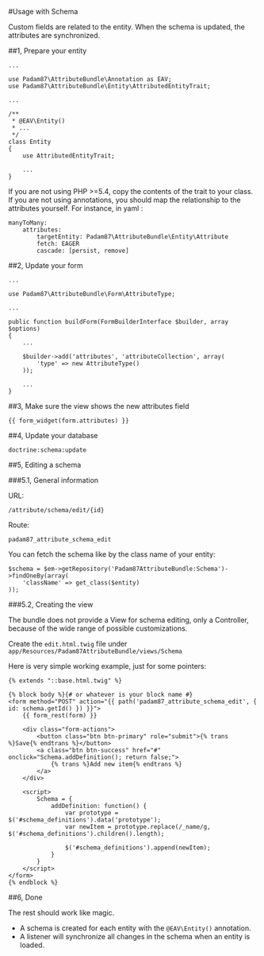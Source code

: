 #Usage with Schema

Custom fields are related to the entity. When the schema is updated, the attributes are synchronized.

##1, Prepare your entity

    ...

	use Padam87\AttributeBundle\Annotation as EAV;
    use Padam87\AttributeBundle\Entity\AttributedEntityTrait;

    ...

    /**
     * @EAV\Entity()
     * ...
     */
    class Entity
    {
        use AttributedEntityTrait;

        ...
    }

If you are not using PHP >=5.4, copy the contents of the trait to your class.
If you are not using annotations, you should map the relationship to the
attributes yourself. For instance, in yaml :

```
manyToMany:
    attributes:
        targetEntity: Padam87\AttributeBundle\Entity\Attribute
        fetch: EAGER
        cascade: [persist, remove]
```

##2, Update your form

	...

    use Padam87\AttributeBundle\Form\AttributeType;

    ...

    public function buildForm(FormBuilderInterface $builder, array $options)
    {
        ...

        $builder->add('attributes', 'attributeCollection', array(
            'type' => new AttributeType()
        ));

        ...
    }

##3, Make sure the view shows the new attributes field

    {{ form_widget(form.attributes) }}

##4, Update your database

    doctrine:schema:update

##5, Editing a schema

###5.1, General information

URL:

    /attribute/schema/edit/{id}

Route:

    padam87_attribute_schema_edit

You can fetch the schema like by the class name of your entity:

    $schema = $em->getRepository('Padam87AttributeBundle:Schema')->findOneBy(array(
        'className' => get_class($entity)
    ));

###5.2, Creating the view

The bundle does not provide a View for schema editing, only a Controller, because of the wide range of possible customizations.

Create the `edit.html.twig` file under `app/Resources/Padam87AttributeBundle/views/Schema`

Here is very simple working example, just for some pointers:

    {% extends "::base.html.twig" %}

    {% block body %}{# or whatever is your block name #}
    <form method="POST" action="{{ path('padam87_attribute_schema_edit', { id: schema.getId() }) }}">
        {{ form_rest(form) }}

        <div class="form-actions">
            <button class="btn btn-primary" role="submit">{% trans %}Save{% endtrans %}</button>
            <a class="btn btn-success" href="#" onclick="Schema.addDefinition(); return false;">
                {% trans %}Add new item{% endtrans %}
            </a>
        </div>

        <script>
            Schema = {
                addDefinition: function() {
                    var prototype = $('#schema_definitions').data('prototype');
                    var newItem = prototype.replace(/_name/g, $('#schema_definitions').children().length);

                    $('#schema_definitions').append(newItem);
                }
            }
        </script>
    </form>
    {% endblock %}

##6, Done

The rest should work like magic.

- A schema is created for each entity with the `@EAV\Entity()` annotation.
- A listener will synchronize all changes in the schema when an entity is loaded.
